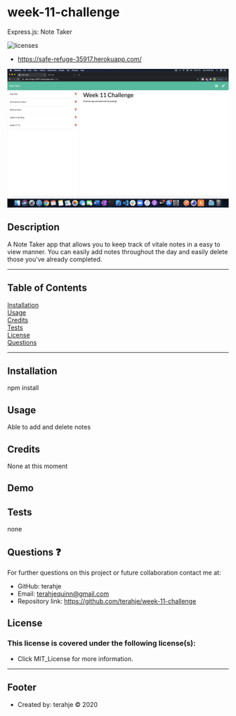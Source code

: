 # week-11-challenge
Express.js: Note Taker

![licenses](https://img.shields.io/badge/License-MIT_License-blue.svg)

- https://safe-refuge-35917.herokuapp.com/

![](images/ntscreenshot.jpg)

## Description
A Note Taker app that allows you to keep track of vitale notes in a easy to view manner.  You can easily add notes throughout the day and easily delete those you've already completed.
***
## Table of Contents
[Installation](#installation)<br>
[Usage](#usage)<br>
[Credits](#credits)<br>
[Tests](#tests)<br>
[License](#license)<br>
[Questions](#questions)<br>
***
## Installation
npm install

## Usage
Able to add and delete notes

## Credits
None at this moment

## Demo

## Tests
none

## Questions :question:
For further questions on this project or future collaboration contact me at:<br>
* GitHub: terahje
* Email: terahjequinn@gmail.com
* Repository link: https://github.com/terahje/week-11-challenge

## License
### This license is covered under the following license(s):
* Click MIT_License for more information.
***


## Footer
* Created by: terahje :copyright: 2020
